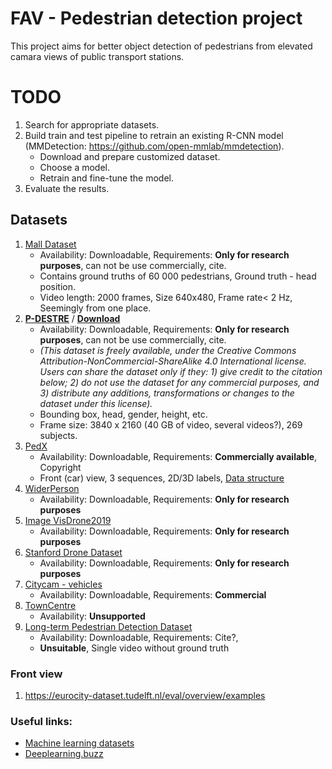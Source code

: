 # FAV - Pedestrian detection project
This project aims for better object detection of pedestrians from elevated camara views of public transport stations.

# TODO
1. Search for appropriate datasets.
2. Build train and test pipeline to retrain an existing R-CNN model (MMDetection: https://github.com/open-mmlab/mmdetection).
   * Download and prepare customized dataset.
   * Choose a model.
   * Retrain and fine-tune the model.
3. Evaluate the results.


## Datasets

1. [Mall Dataset](http://personal.ie.cuhk.edu.hk/~ccloy/downloads_mall_dataset.html)
   * Availability: Downloadable, Requirements: **Only for research purposes**, can not be use commercially, cite.
   * Contains ground truths of 60 000 pedestrians, Ground truth - head position.
   * Video length: 2000 frames, Size 640x480, Frame rate< 2 Hz, Seemingly from one place.
2. **[P-DESTRE](http://p-destre.di.ubi.pt/)** / **[Download](http://p-destre.di.ubi.pt/download.html)**
   * Availability: Downloadable, Requirements: **Only for research purposes**, can not be use commercially, cite. 
   * _(This dataset is freely available, under the Creative Commons Attribution-NonCommercial-ShareAlike 4.0 International license. Users can share the dataset only if they: 1) give credit to the citation below; 2) do not use the dataset for any commercial purposes, and 3) distribute any additions, transformations or changes to the dataset under this license)._
   * Bounding box, head, gender, height, etc.
   * Frame size: 3840 x 2160 (40 GB of video, several videos?), 269 subjects. 
3. [PedX](http://pedx.io/)
   * Availability: Downloadable, Requirements: **Commercially available**, Copyright
   * Front (car) view, 3 sequences, 2D/3D labels, [Data structure](https://github.com/umautobots/pedx)
4. [WiderPerson](http://www.cbsr.ia.ac.cn/users/sfzhang/WiderPerson/)
   * Availability: Downloadable, Requirements: **Only for research purposes**
5. [Image VisDrone2019](http://aiskyeye.com/)
   * Availability: Downloadable, Requirements: **Only for research purposes**
6. [Stanford Drone Dataset](https://cvgl.stanford.edu/projects/uav_data/)
   * Availability: Downloadable, Requirements: **Only for research purposes**
7. [Citycam - vehicles](https://www.citycam-cmu.com/)
   * Availability: Downloadable, Requirements: **Commercial**
8. [TownCentre](https://exposing.ai/oxford_town_centre/)
   * Availability: **Unsupported**
9. [Long-term Pedestrian Detection Dataset](https://www.tugraz.at/institute/icg/research/team-bischof/lrs/downloads/longtermped/)
    * Availability: Downloadable, Requirements: Cite?,
    * **Unsuitable**, Single video without ground truth


### Front view
1. https://eurocity-dataset.tudelft.nl/eval/overview/examples

### Useful links:
* [Machine learning datasets](https://www.datasetlist.com/)
* [Deeplearning.buzz](https://deeplearning.buzz/deep-learning-datasets/)